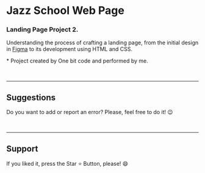 # Jazz School Web Page 

<h3> Landing Page Project 2. </h3>

Understanding the process of crafting a landing page, from the initial design in [Figma](https://www.figma.com/file/TWA7R1DG06AlorIbzr8JqO/Tom's-Jazz-School-(Copy)?mode=dev) to its development using HTML and CSS.

<p> * Project created by One bit code and performed by me. </p>
 



<br>
<hr>
<h2> Suggestions </h2>
<p> Do you want to add or report an error? Please, feel free to do it! 😉 </p>

<br>
<hr>
<h2> Support </h2>
<p> If you liked it, press the Star ⭐ Button, please! 😄 </p>
